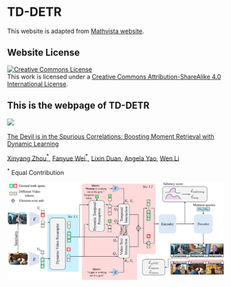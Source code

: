 # TD-DETR

This website is adapted from [Mathvista website](https://mathvista.github.io/).

## Website License
<a rel="license" href="http://creativecommons.org/licenses/by-sa/4.0/"><img alt="Creative Commons License" style="border-width:0" src="https://i.creativecommons.org/l/by-sa/4.0/88x31.png" /></a><br />This work is licensed under a <a rel="license" href="http://creativecommons.org/licenses/by-sa/4.0/">Creative Commons Attribution-ShareAlike 4.0 International License</a>.

## This is the webpage of TD-DETR

<a href='https://arxiv.org/abs/2501.07305'><img src='https://img.shields.io/badge/ArXiv-2501.07305-red'></a>

[The Devil is in the Spurious Correlations: Boosting Moment Retrieval with Dynamic Learning](https://arxiv.org/abs/2501.07305)

[Xinyang Zhou$^*$](https://scholar.google.com/citations?user=yvw4X_sAAAAJ), [Fanyue Wei$^*$](https://wfanyue.github.io/), [Lixin Duan](https://scholar.google.com/citations?user=inRIcS0AAAAJ), [Angela Yao](https://www.comp.nus.edu.sg/~ayao/), [Wen Li](https://wenli-vision.github.io/)

$^*$ Equal Contribution

![1746780221714](../figures/overview.png)